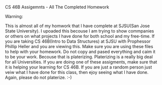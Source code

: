CS 46B Assigemnts - All The Completed Homework


Warning:

This is almost all of my homwork that I have complete at SJSU(San Jose State University). I upoaded this 
becouse I am trying to show commpanies or others on what projects I have done for both school and my free-time.
If you are taking CS 46B(Intro to Data Structures) at SJSU with Prophessor Phillip Heller and you are viewing this.
Make sure you are using these files to help with your homework. Do not copy and pased everything and caim it to be 
your work. Becouse that is platerizing. Platerizing is a really big deal for all Universities. 
If you are doing one of these assigments, make sure that it is helping your learning for CS 46B.
If you are just a random person just veiw what I have done for this class, then ejoy seeing what I have done.
Again, please do not platerize. :-)
